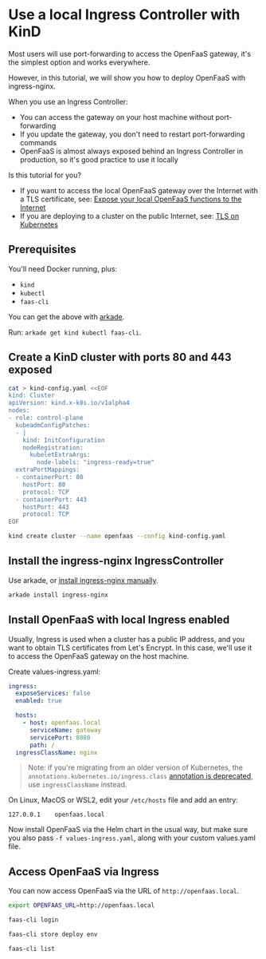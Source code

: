 # Use a local Ingress Controller with KinD

Most users will use port-forwarding to access the OpenFaaS gateway, it's the simplest option and works everywhere.

However, in this tutorial, we will show you how to deploy OpenFaaS with ingress-nginx.

When you use an Ingress Controller:

* You can access the gateway on your host machine without port-forwarding
* If you update the gateway, you don't need to restart port-forwarding commands
* OpenFaaS is almost always exposed behind an Ingress Controller in production, so it's good practice to use it locally

Is this tutorial for you?

* If you want to access the local OpenFaaS gateway over the Internet with a TLS certificate, see: [Expose your local OpenFaaS functions to the Internet](https://inlets.dev/blog/2020/10/15/openfaas-public-endpoints.html)
* If you are deploying to a cluster on the public Internet, see: [TLS on Kubernetes](/reference/ssl/kubernetes-with-cert-manager/)

## Prerequisites

You'll need Docker running, plus:

* `kind`
* `kubectl`
* `faas-cli`

You can get the above with [arkade](https://arkade.dev).

Run: `arkade get kind kubectl faas-cli`.

## Create a KinD cluster with ports 80 and 443 exposed

```sh
cat > kind-config.yaml <<EOF
kind: Cluster
apiVersion: kind.x-k8s.io/v1alpha4
nodes:
- role: control-plane
  kubeadmConfigPatches:
  - |
    kind: InitConfiguration
    nodeRegistration:
      kubeletExtraArgs:
        node-labels: "ingress-ready=true"
  extraPortMappings:
  - containerPort: 80
    hostPort: 80
    protocol: TCP
  - containerPort: 443
    hostPort: 443
    protocol: TCP
EOF

kind create cluster --name openfaas --config kind-config.yaml
```

## Install the ingress-nginx IngressController

Use arkade, or [install ingress-nginx manually](https://kubernetes.github.io/ingress-nginx/deploy/).

```sh
arkade install ingress-nginx
```

## Install OpenFaaS with local Ingress enabled

Usually, Ingress is used when a cluster has a public IP address, and you want to obtain TLS certificates from Let's Encrypt. In this case, we'll use it to access the OpenFaaS gateway on the host machine.

Create values-ingress.yaml:

```yaml
ingress:
  exposeServices: false
  enabled: true

  hosts:
    - host: openfaas.local
      serviceName: gateway
      servicePort: 8080
      path: /
  ingressClassName: nginx
```

> Note: if you're migrating from an older version of Kubernetes, the `annotations.kubernetes.io/ingress.class` [annotation is deprecated](https://kubernetes.io/docs/concepts/services-networking/ingress/#deprecated-annotation), use `ingressClassName` instead.

On Linux, MacOS or WSL2, edit your `/etc/hosts` file and add an entry:

```
127.0.0.1    openfaas.local
```

Now install OpenFaaS via the Helm chart in the usual way, but make sure you also pass `-f values-ingress.yaml`, along with your custom values.yaml file.

## Access OpenFaaS via Ingress

You can now access OpenFaaS via the URL of `http://openfaas.local`.

```sh
export OPENFAAS_URL=http://openfaas.local

faas-cli login 

faas-cli store deploy env

faas-cli list
```

